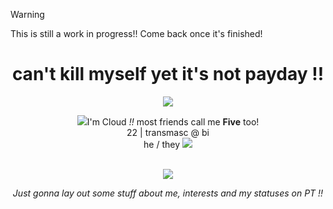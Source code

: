 > [!WARNING]
> This is still a work in progress!! Come back once it's finished!

<h1 align="center">can't kill myself yet it's not payday !!</h2>
<div class="separate"><p align="center"><img src="https://svndeco.carrd.co/assets/images/gallery03/d8ac4827_original.gif?v=1a19e83b"/></p>
<div align="center"><img src="https://svndeco.carrd.co/assets/images/gallery06/51921327_original.png?v=1a19e83b"/>I'm Cloud <i>!!</i> most friends call me <b>Five</b> too! <br> 22 | transmasc @ bi <br> he / they <img src="https://svndeco.carrd.co/assets/images/gallery06/336a4124_original.png?v=1a19e83b"/></div><br>
<div class="separate"align="center"><p><img src="https://64.media.tumblr.com/2418dbb83f2a521dc63cad9d4aa07982/71cdccc4b8df8c16-5e/s1280x1920/6c910d3c5872e29612cc8259747dc7db8e608dae.pnj"/></p>
<div class="separate"align="center"><p><em>Just gonna lay out some stuff about me, interests and my statuses on PT !!
